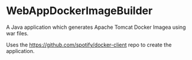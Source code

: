 # WebAppDockerImageBuilder
A Java application which generates Apache Tomcat Docker Imagea using war files.

Uses the https://github.com/spotify/docker-client repo to create the application.
